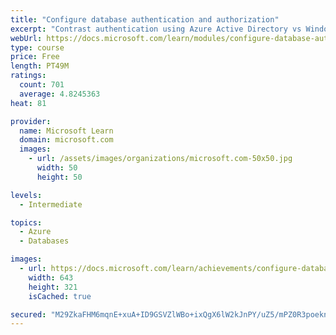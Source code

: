 ```yaml
---
title: "Configure database authentication and authorization"
excerpt: "Contrast authentication using Azure Active Directory vs Windows Active Directory vs SQL Server authentication. Implement various security principals and configure permissions."
webUrl: https://docs.microsoft.com/learn/modules/configure-database-authentication-authorization/
type: course
price: Free
length: PT49M
ratings:
  count: 701
  average: 4.8245363
heat: 81

provider:
  name: Microsoft Learn
  domain: microsoft.com
  images:
    - url: /assets/images/organizations/microsoft.com-50x50.jpg
      width: 50
      height: 50

levels:
  - Intermediate

topics:
  - Azure
  - Databases

images:
  - url: https://docs.microsoft.com/learn/achievements/configure-database-authentication-and-authorization-social.png
    width: 643
    height: 321
    isCached: true

secured: "M29ZkaFHM6mqnE+xuA+ID9GSVZlWBo+ixQgX6lW2kJnPY/uZ5/mPZ0R3poeknNi191qt5WccP6LF903OC2DeeSOWaNSlf+oQi+YZIlAJpy/YTAHIS8xirxETOfhGWDMpwJkMJlG8C4XXRYMemRBKdIAiSHz+Bo0Ihlhjgf3L9CGf1F08w6fW9mO5Ijs6x3vub6mHqDyobuSk5ZV07yCoYQaou2dFdC0O4h01pGZFPqH3/RlwHfcqhliNJou4osLQpzkoGXHuxdOzJiciaF1RgFkT1SSgfLGj/LjJLnv9L1SanteWaJ693VcMJZ7wGZ0QAgVNx8Z1xFGcZAe1R/BR2gTgnFxA3wWWh9vJ2QYsv7CuSFI6ggBiQlFjsj73Yf/TdkaauG77rDGi4XxtfPXo3zICqQ6giHuBvNkjHRsj7YU=;yNIFVv7CYIGo+8C7lQw4PQ=="
---
```


